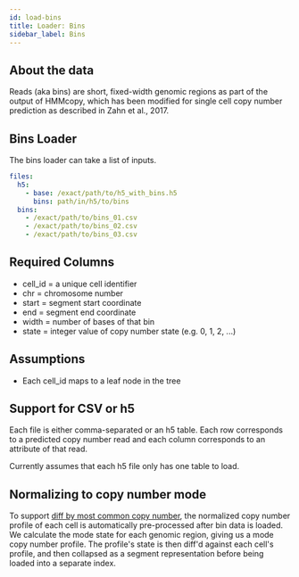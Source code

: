```yaml
---
id: load-bins
title: Loader: Bins
sidebar_label: Bins
---
```


## About the data

Reads (aka bins) are short, fixed-width genomic regions as part of the output of HMMcopy, which has been modified for single cell copy number prediction as described in Zahn et al., 2017.

## Bins Loader

The bins loader can take a list of inputs.

```yaml
files:
  h5:
    - base: /exact/path/to/h5_with_bins.h5
      bins: path/in/h5/to/bins
  bins:
    - /exact/path/to/bins_01.csv
    - /exact/path/to/bins_02.csv
    - /exact/path/to/bins_03.csv
```

## Required Columns

- cell_id = a unique cell identifier
- chr = chromosome number
- start = segment start coordinate
- end = segment end coordinate
- width = number of bases of that bin
- state = integer value of copy number state (e.g. 0, 1, 2, ...)

## Assumptions

- Each cell_id maps to a leaf node in the tree

## Support for CSV or h5

Each file is either comma-separated or an h5 table. Each row corresponds to a predicted copy number read and each column corresponds to an attribute of that read.

Currently assumes that each h5 file only has one table to load.

## Normalizing to copy number mode

To support [diff by most common copy number](us-heatmap.md#diff-by-most-common-copy-number), the normalized copy number profile of each cell is automatically pre-processed after bin data is loaded. We calculate the mode state for each genomic region, giving us a mode copy number profile. The profile's state is then diff'd against each cell's profile, and then collapsed as a segment representation before being loaded into a separate index.
